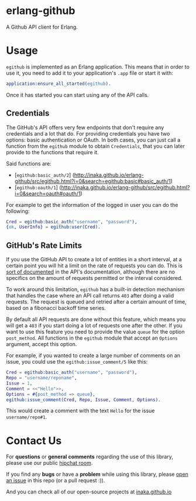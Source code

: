 erlang-github
=============

A Github API client for Erlang.

Usage
=====

`egithub` is implemented as an Erlang application. This means that in order to use it, you
need to add it to your application's `.app` file or start it with:

```erlang
application:ensure_all_started(egithub).
```

Once it has started you can start using any of the API calls.

## Credentials

The GitHub's API offers very few endpoints that don't require any credentials and a lot
that do. For providing credentials you have two options: basic authentication or OAuth.
In both cases, you can just call a function from the `egithub` module to obtain
`Credentials`, that you can later provide to the functions that require it.

Said functions are:

- [`egithub:basic_auth/2`]
  (http://inaka.github.io/erlang-github/src/egithub.html?i=0&search=egithub:basic#basic_auth/1)
- [`egithub:oauth/1`]
  (http://inaka.github.io/erlang-github/src/egithub.html?i=0&search=oauth#oauth/1)

For example to get the information of the logged in user you can do the following:

```erlang
Cred = egithub:basic_auth("username", "password"),
{ok, UserInfo} = egithub:user(Cred).
```

## GitHub's Rate Limits

If you use the GitHub API to create a lot of entities in a short interval, at a certain
point you will hit a limit on the rate of requests you can do. This is [sort of
documented](https://developer.github.com/v3/#abuse-rate-limits) in the API's
documentation, although there are no specifics on the amount of requests permitted or the
interval considered.

To work around this limitation, `egithub` has a built-in detection mechanism that handles
the case where an API call returns `403` after doing a valid requests. The request is
queued and retried after a certain amount of time, based on a fibonacci backoff time
series.

By default all API requests are done without this feature, which means you will get a
`403` if you start doing a lot of requests one after the other. If you want to use this
feature you need to provide the value `queue` for the option `post_method`. All functions
in the `egithub` module that accept an `Options` argument, accept this option.

For example, if you wanted to create a large number of comments on an issue, you could use
the `egithub:issue_comment/5` like this:

```erlang
Cred = egithub:basic_auth("username", "password"),
Repo = "username/reponame",
Issue = 1,
Comment = <<"Hello">>,
Options = #{post_method => queue},
egithub:issue_comment(Cred, Repo, Issue, Comment, Options).
```

This would create a comment with the text `Hello` for the issue `username/repo#1`.

Contact Us
==========
For **questions** or **general comments** regarding the use of this library, please use our public
[hipchat room](https://www.hipchat.com/gpBpW3SsT).

If you find any **bugs** or have a **problem** while using this library, please [open an issue](https://github.com/inaka/erlang-github/issues/new) in this repo (or a pull request :)).

And you can check all of our open-source projects at [inaka.github.io](http://inaka.github.io)
